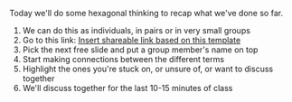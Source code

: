 Today we'll do some hexagonal thinking to recap what we've done so far.

1. We can do this as individuals, in pairs or in very small groups
2. Go to this link: [Insert shareable link based on this template](https://itamarkast.github.io/UoEmorphology/hexagon1.pptx)
3. Pick the next free slide and put a group member's name on top
4. Start making connections between the different terms
5. Highlight the ones you're stuck on, or unsure of, or want to discuss together
6. We'll discuss together for the last 10-15 minutes of class
